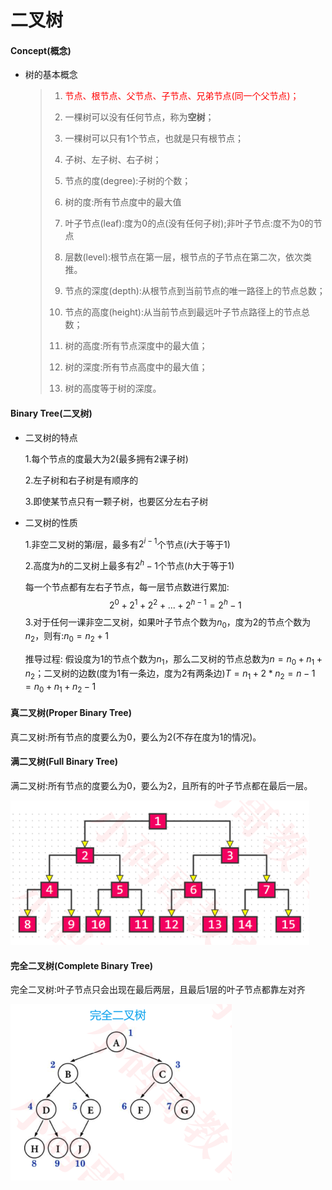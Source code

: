 # 二叉树

#### Concept(概念)

- 树的基本概念

  > 1. <font color=#F00>节点、根节点、父节点、子节点、兄弟节点(同一个父节点)；</font>
  >
  > 2. 一棵树可以没有任何节点，称为**空树**；
  >
  > 3.  一棵树可以只有1个节点，也就是只有根节点；
  >
  > 4. 子树、左子树、右子树；
  >
  > 5. 节点的度(degree):子树的个数；
  >
  > 6. 树的度:所有节点度中的最大值
  >
  > 7. 叶子节点(leaf):度为0的点(没有任何子树);非叶子节点:度不为0的节点
  >
  > 8. 层数(level):根节点在第一层，根节点的子节点在第二次，依次类推。
  >
  > 9. 节点的深度(depth):从根节点到当前节点的唯一路径上的节点总数；
  >
  > 10. 节点的高度(height):从当前节点到最远叶子节点路径上的节点总数；
  >
  > 11. 树的高度:所有节点深度中的最大值；
  >
  > 12. 树的深度:所有节点高度中的最大值；
  >
  > 13. 树的高度等于树的深度。

#### Binary Tree(二叉树)

- 二叉树的特点

  1.每个节点的度最大为2(最多拥有2课子树)

  2.左子树和右子树是有顺序的

  3.即使某节点只有一颗子树，也要区分左右子树

- 二叉树的性质

  1.非空二叉树的第$i$层，最多有$2^{i-1}$个节点($i$大于等于1)

  2.高度为$h$的二叉树上最多有$2^{h}-1$个节点($h$大于等于1)

  每一个节点都有左右子节点，每一层节点数进行累加:
  $$
  2^{0} + 2^{1} + 2^{2} + ... + 2^{h-1} = 2^{h} -1
  $$
  3.对于任何一课非空二叉树，如果叶子节点个数为$n_0$，度为$2$的节点个数为$n_2$，则有:$n_0=n_2+1$

  推导过程: 假设度为$1$的节点个数为$n_1$，那么二叉树的节点总数为$n = n_0 + n_1 + n_2$；二叉树的边数(度为1有一条边，度为2有两条边)$T=n_1 + 2 * n_2 = n - 1 = n_0 + n_1 + n_2 - 1$

#### 真二叉树(Proper Binary Tree)

真二叉树:所有节点的度要么为0，要么为2(不存在度为1的情况)。

#### 满二叉树(Full Binary Tree)

满二叉树:所有节点的度要么为0，要么为2，且所有的叶子节点都在最后一层。

<img src="../images/fullbinaryTree.png" style="zoom:50%;" />

#### 完全二叉树(Complete Binary Tree)

完全二叉树:叶子节点只会出现在最后两层，且最后1层的叶子节点都靠左对齐

<img src="../images/完全二叉树.png" style="zoom:50%;" />



